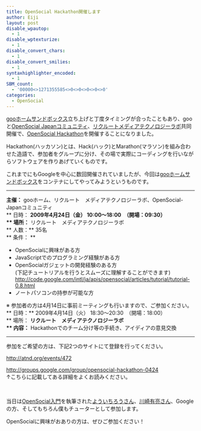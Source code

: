 ```yaml
---
title: OpenSocial Hackathon開催します
author: Eiji
layout: post
disable_wpautop:
  - 1
disable_wptexturize:
  - 1
disable_convert_chars:
  - 1
disable_convert_smilies:
  - 1
syntaxhighlighter_encoded:
  - 1
SBM_count:
  - '00000<>1271355585<>0<>0<>0<>0<>0'
categories:
  - OpenSocial
---
```

<a target="_blank" href="http://developer.home.goo.ne.jp/">gooホームサンドボックス</a>立ち上げと丁度タイミングが合ったこともあり、gooと<a target="_blank" href="http://groups.google.com/group/opensocial-japan">OpenSocial Japanコミュニティ</a>、<a target="_blank" href="http://mtl.recruit.co.jp/">リクルートメディアテクノロジーラボ</a>共同開催で、<a target="_blank" href="http://groups.google.com/group/opensocial-hackathon-0424">OpenSocial Hackathon</a>を開催することになりました。

Hackathon(ハッカソン)とは、Hack(ハック)とMarathon(マラソン)を組み合わせた造語で、参加者をグループに分け、その場で実際にコーディングを行いながらソフトウェアを作りあげていくものです。

これまでにもGoogleを中心に数回開催されていましたが、今回は<a target="_blank" href="http://sandbox.home.goo.ne.jp/">gooホームサンドボックス</a>をコンテナにしてやってみようというものです。

* * *

**主催：** gooホーム、リクルート　メディアテクノロジーラボ、OpenSocial-Japanコミュニティ  
** 日時： **2009年4月24日（金） 10:00〜18:00　（開場：09:30）  
** 場所：** リクルート　メディアテクノロジーラボ  
** 人数：** 35名  
** 条件： **

*   OpenSocialに興味がある方
*   JavaScriptでのプログラミング経験がある方
*   OpenSocialガジェットの開発経験のある方  
    (下記チュートリアルを行うとスムーズに理解することができます)  
    <http://code.google.com/intl/ja/apis/opensocial/articles/tutorial/tutorial-0.8.html>
*   ノートパソコンの持参が可能な方

※ 参加者の方は4月14日に事前ミーティングも行いますので、ご参加ください。  
** 日時：** 2009年4月14日（火） 18:30〜20:30　（開場：18:00）  
** 場所： **リクルート　メディアテクノロジーラボ  
** 内容：** Hackathonでのチーム分け等の手続き、アイディアの意見交換

* * *

参加をご希望の方は、下記2つのサイトにて登録を行ってください。

<a target="_blank" href="http://atnd.org/events/472">http://atnd.org/events/472</a>

<a target="_blank" href="http://groups.google.com/group/opensocial-hackathon-0424">http://groups.google.com/group/opensocial-hackathon-0424</a>  
↑こちらに記載してある詳細をよくお読みください。

 

当日は<a target="_blank" href="http://www.amazon.co.jp/gp/product/4774137480?ie=UTF8&#038;tag=tendersurrender-22&#038;linkCode=as2&#038;camp=247&#038;creative=7399&#038;creativeASIN=4774137480">OpenSocial入門</a>を執筆された<a target="_blank" href="http://www.eisbahn.jp/yoichiro/">よういちろうさん</a>、<a target="_blank" href="http://kawa.net/">川崎有亮さん</a>、Googleの方、そしてもちろん僕もチューターとして参加します。

OpenSocialに興味がおありの方は、ぜひご参加ください！

 